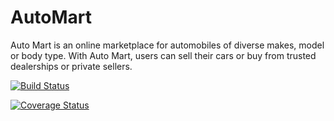 # AutoMart
Auto Mart is an online marketplace for automobiles of diverse makes, model or body type. With Auto Mart, users can sell their cars or buy from trusted dealerships or private sellers.

[![Build Status](https://travis-ci.org/minega25/AutoMart.svg?branch=master)](https://travis-ci.org/minega25/AutoMart)

[![Coverage Status](https://coveralls.io/repos/github/minega25/AutoMart/badge.svg?branch=master)](https://coveralls.io/github/minega25/AutoMart?branch=master)

